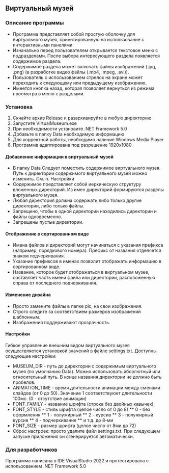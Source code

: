 ## Виртуальный музей

### Описание программы
* Программа представляет собой простую оболочку для виртуального музея, ориентированную на использование с интерактивными панелями.
* Изначально перед пользователем открывается текстовое меню с подразделами. После выбора интересующего раздела появляется содержимое раздела.
* Содержимое раздела может включать файлы изображений (.jpg, .png) (в разработке видео файлы (.mp4, .mpeg, .avi)).
* Пользователь с использованием стрелок на экране может переходить к следующему или предыдущему изображению.
* Имеется кнопка назад, которая позволяет вернуться из режима просмотра в меню с разделами.

### Установка 
1. Скчайте архив Release и разархивируйте в любую директорию
2. Запустите VirtualMuseum.exe
3. При необходимости установите .NET Framework 5.0
4. Добавьте в папку Data необходимую информацию
5. Для корректной работы, необходимо наличие Windows Media Player
6. Программа адаптирована под разрешение 1920х1080

#### Добавление информации в виртуальный музей
* В папку Data Следует поместить содержимое виртуального музея. Путь к директории содержимого виртуального музей можно изменить. См. п. Настройки
* Содержимое представляет собой иерхическую структуру вложенных директорий. Из имен директорий формируются разделы виртуального музея.
* Любая директория должна содержать либо только другие директории, либо только файлы. 
* Запрещено, чтобы в одной директории находились директории и файлы одновременно.
* Запрещены пустые директории.

#### Отображение в сортированном виде
* Имена файлов и директорий могут начинаться с указания префикса (например, порядкового номера). Префикс от названия отделяется знаком подчеркивания.
* Указание префиксов в именах позволит отображать информацию в сортированном виде.
* Название, которое будет отображаться в виртуальном музее, составляет часть имени файла или директории, расположенную справа от последнего подчеркивания.

#### Изменение дизайна
* Просто замените файлы в папке pic, на свои изображения.
* Строго следите за соответствием размеров изображений шаблонным.
* Изображения поддерживают прозрачность.

#### Настройки
Гибкое управление внешним видом виртуального музея осуществляется установкой значений в файле settings.txt. Доступны следующие настройки:
* MUSEUM_DIR - путь до директории с содержимым виртуального музея (по умолчанию Data). Можно использовать абсолютный или относительный путь. В конце названия директории не должно быть пробелов.
* ANIMATION_TIME - время длительности анимации между сменами слайдов (от 0 до 50). Значение 1 соответствуюет длительности 100мс. (0 - отсутствие анимации) 
* FONT_FAMILY - название шрифта (строка без двойных кавычек)
* FONT_STYLE - стиль шрифта (целое число от 0 до 8)
  ** 0 - без оформления
  ** 1 - полужирный
  ** 2 - курсив
  ** 3 - полужирный курсив
  ** 4 - подчеркивание
  ** и т.д. до 8-ми
* FONT_SIZE - размер шрифта (целое число от 8ми до 72)
* Сброс настроек: просто удалите файл settings.txt. При следующем запуске приложения он сгенерируется автоматически.

### Для разработчиков
Программа написана в IDE VisualStudio 2022 и протестирована с использованием .NET Framework 5.0


